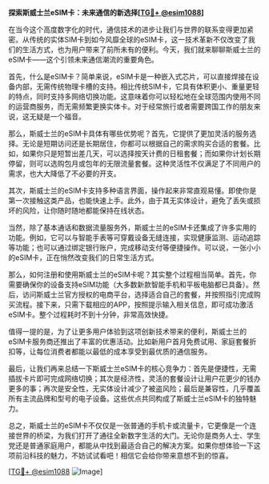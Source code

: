 **探索斯威士兰eSIM卡：未来通信的新选择[[TG💪+ @esim1088](https://t.me/s/esim1088)]**

在当今这个高度数字化的时代，通信技术的进步让我们与世界的联系变得更加紧密。从传统的实体SIM卡到如今风靡全球的eSIM卡，这一技术革新不仅改变了我们的生活方式，也为用户带来了前所未有的便利。今天，我们就来聊聊斯威士兰的eSIM卡——这个引领未来通信潮流的重要角色。

首先，什么是eSIM卡？简单来说，eSIM卡是一种嵌入式芯片，可以直接焊接在设备内部，无需传统物理卡槽的支持。相比传统SIM卡，它具有体积更小、重量更轻的特点，同时支持多网络切换功能。这意味着你可以轻松地在全球范围内使用不同的运营商服务，而无需频繁更换实体卡。对于经常旅行或者需要跨国工作的朋友来说，这无疑是一个福音。

那么，斯威士兰的eSIM卡具体有哪些优势呢？首先，它提供了更加灵活的服务选择。无论是短期访问还是长期居住，你都可以根据自己的需求购买合适的套餐。比如，如果你只是短暂出差几天，可以选择按天计费的日租套餐；而如果你计划长期停留，则可以选购包月或包年的无限流量套餐。这种灵活性不仅满足了不同用户的需求，也大大降低了不必要的开支。

其次，斯威士兰的eSIM卡支持多种语言界面，操作起来非常直观易懂。即使你是第一次接触这类产品，也能快速上手。此外，由于其无实体设计，避免了丢失或损坏的风险，让你随时随地都能保持在线状态。

当然，除了基本通话和数据流量服务外，斯威士兰的eSIM卡还集成了许多实用的功能。例如，它可以与智能手表等可穿戴设备无缝连接，实现健康监测、运动追踪等功能；也可以通过绑定银行账户，完成移动支付等便捷操作。可以说，一张小小的eSIM卡，正在悄然改变我们的日常生活方式。

那么，如何注册和使用斯威士兰的eSIM卡呢？其实整个过程相当简单。首先，你需要确保你的设备支持eSIM功能（大多数新款智能手机和平板电脑都已具备）。然后，访问斯威士兰官方授权的电商平台，选择适合自己的套餐，并按照指引完成购买流程。接下来，只需下载相应的APP，按照提示输入相关信息，即可成功激活eSIM卡。整个过程耗时不到十分钟，非常高效快捷。

值得一提的是，为了让更多用户体验到这项创新技术带来的便利，斯威士兰的eSIM卡服务商还推出了丰富的优惠活动。比如新用户首月免费试用、家庭套餐折扣等，让每位消费者都能以最低的成本享受到最优质的通信服务。

最后，让我们再来总结一下斯威士兰eSIM卡的核心竞争力：首先是便捷性，无需插拔卡片即可完成网络切换；其次是经济性，灵活的套餐设计让用户花更少的钱办更多的事；再次是安全性，无实体设计减少了被盗风险；最后是兼容性，几乎覆盖所有主流品牌和型号的电子设备。这些优点共同构成了斯威士兰eSIM卡的独特魅力。

总之，斯威士兰的eSIM卡不仅仅是一张普通的手机卡或流量卡，它更像是一个连接世界的桥梁，为我们打开了通往全新数字生活的大门。无论你是商务人士、学生党还是普通家庭用户，都能从中找到最适合自己的解决方案。如果你想体验一下这项前沿科技的魅力，不妨试试看吧！相信它会给你带来意想不到的惊喜。

[[TG💪+ @esim1088](https://t.me/s/esim1088) ![Image](https://i.postimg.cc/4NQfJmqS/Snipaste-2025-05-13-00-14-12.png)]